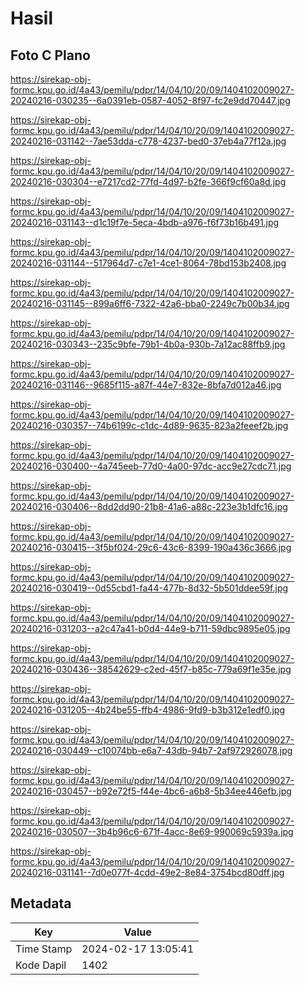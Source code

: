 # Hasil

## Foto C Plano

https://sirekap-obj-formc.kpu.go.id/4a43/pemilu/pdpr/14/04/10/20/09/1404102009027-20240216-030235--6a0391eb-0587-4052-8f97-fc2e9dd70447.jpg

https://sirekap-obj-formc.kpu.go.id/4a43/pemilu/pdpr/14/04/10/20/09/1404102009027-20240216-031142--7ae53dda-c778-4237-bed0-37eb4a77f12a.jpg

https://sirekap-obj-formc.kpu.go.id/4a43/pemilu/pdpr/14/04/10/20/09/1404102009027-20240216-030304--e7217cd2-77fd-4d97-b2fe-366f9cf60a8d.jpg

https://sirekap-obj-formc.kpu.go.id/4a43/pemilu/pdpr/14/04/10/20/09/1404102009027-20240216-031143--d1c19f7e-5eca-4bdb-a976-f6f73b16b491.jpg

https://sirekap-obj-formc.kpu.go.id/4a43/pemilu/pdpr/14/04/10/20/09/1404102009027-20240216-031144--517964d7-c7e1-4ce1-8064-78bd153b2408.jpg

https://sirekap-obj-formc.kpu.go.id/4a43/pemilu/pdpr/14/04/10/20/09/1404102009027-20240216-031145--899a6ff6-7322-42a6-bba0-2249c7b00b34.jpg

https://sirekap-obj-formc.kpu.go.id/4a43/pemilu/pdpr/14/04/10/20/09/1404102009027-20240216-030343--235c9bfe-79b1-4b0a-930b-7a12ac88ffb9.jpg

https://sirekap-obj-formc.kpu.go.id/4a43/pemilu/pdpr/14/04/10/20/09/1404102009027-20240216-031146--9685f115-a87f-44e7-832e-8bfa7d012a46.jpg

https://sirekap-obj-formc.kpu.go.id/4a43/pemilu/pdpr/14/04/10/20/09/1404102009027-20240216-030357--74b6199c-c1dc-4d89-9635-823a2feeef2b.jpg

https://sirekap-obj-formc.kpu.go.id/4a43/pemilu/pdpr/14/04/10/20/09/1404102009027-20240216-030400--4a745eeb-77d0-4a00-97dc-acc9e27cdc71.jpg

https://sirekap-obj-formc.kpu.go.id/4a43/pemilu/pdpr/14/04/10/20/09/1404102009027-20240216-030406--8dd2dd90-21b8-41a6-a88c-223e3b1dfc16.jpg

https://sirekap-obj-formc.kpu.go.id/4a43/pemilu/pdpr/14/04/10/20/09/1404102009027-20240216-030415--3f5bf024-29c6-43c6-8399-190a436c3666.jpg

https://sirekap-obj-formc.kpu.go.id/4a43/pemilu/pdpr/14/04/10/20/09/1404102009027-20240216-030419--0d55cbd1-fa44-477b-8d32-5b501ddee59f.jpg

https://sirekap-obj-formc.kpu.go.id/4a43/pemilu/pdpr/14/04/10/20/09/1404102009027-20240216-031203--a2c47a41-b0d4-44e9-b711-59dbc9895e05.jpg

https://sirekap-obj-formc.kpu.go.id/4a43/pemilu/pdpr/14/04/10/20/09/1404102009027-20240216-030436--38542629-c2ed-45f7-b85c-779a69f1e35e.jpg

https://sirekap-obj-formc.kpu.go.id/4a43/pemilu/pdpr/14/04/10/20/09/1404102009027-20240216-031205--4b24be55-ffb4-4986-9fd9-b3b312e1edf0.jpg

https://sirekap-obj-formc.kpu.go.id/4a43/pemilu/pdpr/14/04/10/20/09/1404102009027-20240216-030449--c10074bb-e6a7-43db-94b7-2af972926078.jpg

https://sirekap-obj-formc.kpu.go.id/4a43/pemilu/pdpr/14/04/10/20/09/1404102009027-20240216-030457--b92e72f5-f44e-4bc6-a6b8-5b34ee446efb.jpg

https://sirekap-obj-formc.kpu.go.id/4a43/pemilu/pdpr/14/04/10/20/09/1404102009027-20240216-030507--3b4b96c6-671f-4acc-8e69-990069c5939a.jpg

https://sirekap-obj-formc.kpu.go.id/4a43/pemilu/pdpr/14/04/10/20/09/1404102009027-20240216-031141--7d0e077f-4cdd-49e2-8e84-3754bcd80dff.jpg


## Metadata

| Key        | Value               |
| ---------- | ------------------- |
| Time Stamp | 2024-02-17 13:05:41 |
| Kode Dapil | 1402                |



